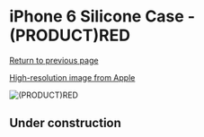 # iPhone 6 Silicone Case - (PRODUCT)RED

[Return to previous page](/iphone_6)

[High-resolution image from Apple](https://store.storeimages.cdn-apple.com/8756/as-images.apple.com/is/MGQH2?wid=4500&hei=4500&fmt=png)

<div style="width: 512px"><img src="/almost_uncompressed/MGQH2.webp" alt="(PRODUCT)RED"></div>

## Under construction
